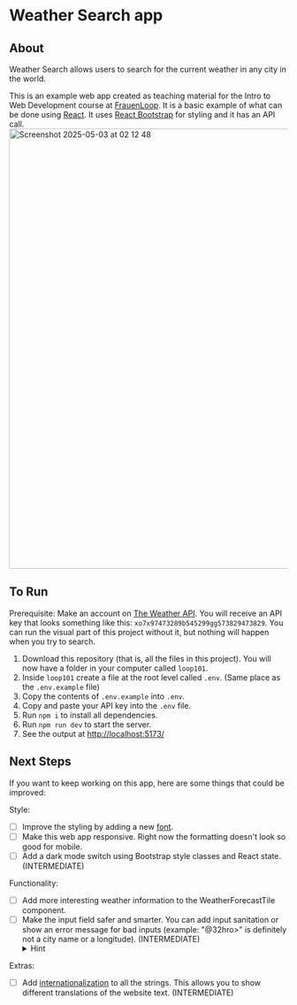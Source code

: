 # Weather Search app

## About

Weather Search allows users to search for the current weather in any city in the world.

This is an example web app created as teaching material for the Intro to Web Development course at [FrauenLoop](https://www.frauenloop.org/). It is a basic example of what can be done using [React](https://react.dev/). It uses [React Bootstrap](https://react-bootstrap.github.io/) for styling and it has an API call.
<img width="796" alt="Screenshot 2025-05-03 at 02 12 48" src="https://github.com/user-attachments/assets/9eabfd1a-2473-4ecd-95f2-cb0d903c31e7" />

## To Run

Prerequisite:
Make an account on [The Weather API](weatherapi.com). You will receive an API key that looks something like this: `xo7x97473289b545299gg573829473829`. You can run the visual part of this project without it, but nothing will happen when you try to search.

1. Download this repository (that is, all the files in this project). You will now have a folder in your computer called `loop101`.
2. Inside `loop101` create a file at the root level called `.env`. (Same place as the `.env.example` file)
3. Copy the contents of `.env.example` into `.env`.
4. Copy and paste your API key into the `.env` file.
5. Run `npm i` to install all dependencies.
6. Run `npm run dev` to start the server.
7. See the output at [http://localhost:5173/](http://localhost:5173/)

## Next Steps

If you want to keep working on this app, here are some things that could be improved:

Style:

- [ ] Improve the styling by adding a new [font](https://fonts.google.com/).
- [ ] Make this web app responsive. Right now the formatting doesn't look so good for mobile.
- [ ] Add a dark mode switch using Bootstrap style classes and React state. (INTERMEDIATE)

Functionality:

- [ ] Add more interesting weather information to the WeatherForecastTile component.
- [ ] Make the input field safer and smarter. You can add input sanitation or show an error message for bad inputs (example: "@32hro>" is definitely not a city name or a longitude). (INTERMEDIATE)
  <details>
  <summary>Hint</summary>
  <br>
  Lookup "regex pattern attributes". Here is [a tool](https://regex101.com/) that allows you to test your regular expressions.
  </details>

Extras:

- [ ] Add [internationalization](https://www.i18next.com/) to all the strings. This allows you to show different translations of the website text. (INTERMEDIATE)
